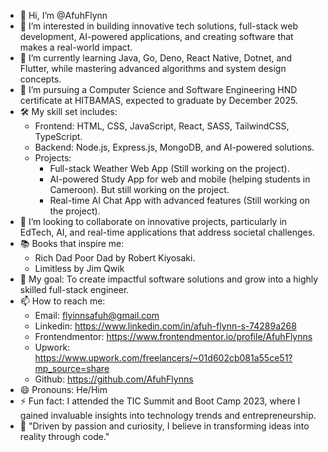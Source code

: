 - 👋 Hi, I’m @AfuhFlynn
- 👀 I’m interested in building innovative tech solutions, full-stack web development, AI-powered applications, and creating software that makes a real-world impact.
- 🌱 I’m currently learning Java, Go, Deno, React Native, Dotnet, and Flutter, while mastering advanced algorithms and system design concepts.
- 💼 I’m pursuing a Computer Science and Software Engineering HND certificate at HITBAMAS, expected to graduate by December 2025.
- 🛠️ My skill set includes:
  - Frontend: HTML, CSS, JavaScript, React, SASS, TailwindCSS, TypeScript.
  - Backend: Node.js, Express.js, MongoDB, and AI-powered solutions.
  - Projects:
    - Full-stack Weather Web App (Still working on the project).
    - AI-powered Study App for web and mobile (helping students in Cameroon). But still working on the project.
    - Real-time AI Chat App with advanced features (Still working on the project).
- 💞️ I’m looking to collaborate on innovative projects, particularly in EdTech, AI, and real-time applications that address societal challenges.
- 📚 Books that inspire me:
  - Rich Dad Poor Dad by Robert Kiyosaki.
  - Limitless by Jim Qwik
- 🎯 My goal: To create impactful software solutions and grow into a highly skilled full-stack engineer.
- 📫 How to reach me:
  - Email: flyinnsafuh@gmail.com
  - Linkedin: https://www.linkedin.com/in/afuh-flynn-s-74289a268
  - Frontendmentor: https://www.frontendmentor.io/profile/AfuhFlynns
  - Upwork: https://www.upwork.com/freelancers/~01d602cb081a55ce51?mp_source=share
  - Github: https://github.com/AfuhFlynns
- 😄 Pronouns: He/Him
- ⚡ Fun fact: I attended the TIC Summit and Boot Camp 2023, where I gained invaluable insights into technology trends and entrepreneurship.
- 🌟 "Driven by passion and curiosity, I believe in transforming ideas into reality through code."
